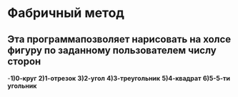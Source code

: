 # Фабричный метод
## Эта программапозволяет нарисовать на холсе фигуру по заданному пользователем числу сторон

-**1)0-круг**
**2)1-отрезок**
**3)2-угол**
**4)3-треугольник**
**5)4-квадрат**
**6)5-5-ти угольник**
